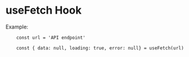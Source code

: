 # useFetch Hook


Example: 
```
    const url = 'API endpoint'
    
    const { data: null, loading: true, error: null} = useFetch(url)
```